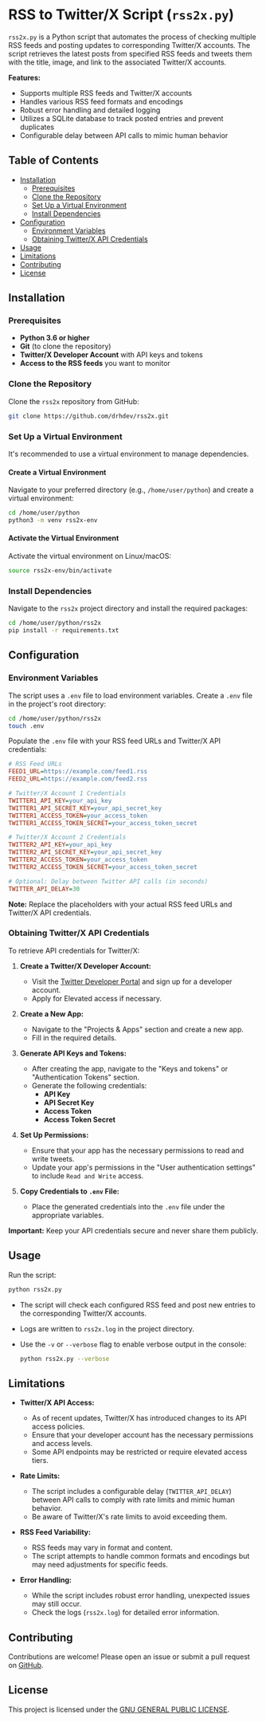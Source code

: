 # RSS to Twitter/X Script (`rss2x.py`)

`rss2x.py` is a Python script that automates the process of checking multiple RSS feeds and posting updates to corresponding Twitter/X accounts. The script retrieves the latest posts from specified RSS feeds and tweets them with the title, image, and link to the associated Twitter/X accounts.

**Features:**

- Supports multiple RSS feeds and Twitter/X accounts
- Handles various RSS feed formats and encodings
- Robust error handling and detailed logging
- Utilizes a SQLite database to track posted entries and prevent duplicates
- Configurable delay between API calls to mimic human behavior

## Table of Contents

- [Installation](#installation)
  - [Prerequisites](#prerequisites)
  - [Clone the Repository](#clone-the-repository)
  - [Set Up a Virtual Environment](#set-up-a-virtual-environment)
  - [Install Dependencies](#install-dependencies)
- [Configuration](#configuration)
  - [Environment Variables](#environment-variables)
  - [Obtaining Twitter/X API Credentials](#obtaining-twitterx-api-credentials)
- [Usage](#usage)
- [Limitations](#limitations)
- [Contributing](#contributing)
- [License](#license)

## Installation

### Prerequisites

- **Python 3.6 or higher**
- **Git** (to clone the repository)
- **Twitter/X Developer Account** with API keys and tokens
- **Access to the RSS feeds** you want to monitor

### Clone the Repository

Clone the `rss2x` repository from GitHub:

```bash
git clone https://github.com/drhdev/rss2x.git
```

### Set Up a Virtual Environment

It's recommended to use a virtual environment to manage dependencies.

#### Create a Virtual Environment

Navigate to your preferred directory (e.g., `/home/user/python`) and create a virtual environment:

```bash
cd /home/user/python
python3 -m venv rss2x-env
```

#### Activate the Virtual Environment

Activate the virtual environment on Linux/macOS:

  ```bash
  source rss2x-env/bin/activate
  ```

### Install Dependencies

Navigate to the `rss2x` project directory and install the required packages:

```bash
cd /home/user/python/rss2x
pip install -r requirements.txt
```

## Configuration

### Environment Variables

The script uses a `.env` file to load environment variables. Create a `.env` file in the project's root directory:

```bash
cd /home/user/python/rss2x
touch .env
```

Populate the `.env` file with your RSS feed URLs and Twitter/X API credentials:

```ini
# RSS Feed URLs
FEED1_URL=https://example.com/feed1.rss
FEED2_URL=https://example.com/feed2.rss

# Twitter/X Account 1 Credentials
TWITTER1_API_KEY=your_api_key
TWITTER1_API_SECRET_KEY=your_api_secret_key
TWITTER1_ACCESS_TOKEN=your_access_token
TWITTER1_ACCESS_TOKEN_SECRET=your_access_token_secret

# Twitter/X Account 2 Credentials
TWITTER2_API_KEY=your_api_key
TWITTER2_API_SECRET_KEY=your_api_secret_key
TWITTER2_ACCESS_TOKEN=your_access_token
TWITTER2_ACCESS_TOKEN_SECRET=your_access_token_secret

# Optional: Delay between Twitter API calls (in seconds)
TWITTER_API_DELAY=30
```

**Note:** Replace the placeholders with your actual RSS feed URLs and Twitter/X API credentials.

### Obtaining Twitter/X API Credentials

To retrieve API credentials for Twitter/X:

1. **Create a Twitter/X Developer Account:**

   - Visit the [Twitter Developer Portal](https://developer.twitter.com/) and sign up for a developer account.
   - Apply for Elevated access if necessary.

2. **Create a New App:**

   - Navigate to the "Projects & Apps" section and create a new app.
   - Fill in the required details.

3. **Generate API Keys and Tokens:**

   - After creating the app, navigate to the "Keys and tokens" or "Authentication Tokens" section.
   - Generate the following credentials:
     - **API Key**
     - **API Secret Key**
     - **Access Token**
     - **Access Token Secret**

4. **Set Up Permissions:**

   - Ensure that your app has the necessary permissions to read and write tweets.
   - Update your app's permissions in the "User authentication settings" to include `Read and Write` access.

5. **Copy Credentials to `.env` File:**

   - Place the generated credentials into the `.env` file under the appropriate variables.

**Important:** Keep your API credentials secure and never share them publicly.

## Usage

Run the script:

```bash
python rss2x.py
```

- The script will check each configured RSS feed and post new entries to the corresponding Twitter/X accounts.
- Logs are written to `rss2x.log` in the project directory.
- Use the `-v` or `--verbose` flag to enable verbose output in the console:

  ```bash
  python rss2x.py --verbose
  ```

## Limitations

- **Twitter/X API Access:**

  - As of recent updates, Twitter/X has introduced changes to its API access policies.
  - Ensure that your developer account has the necessary permissions and access levels.
  - Some API endpoints may be restricted or require elevated access tiers.

- **Rate Limits:**

  - The script includes a configurable delay (`TWITTER_API_DELAY`) between API calls to comply with rate limits and mimic human behavior.
  - Be aware of Twitter/X's rate limits to avoid exceeding them.

- **RSS Feed Variability:**

  - RSS feeds may vary in format and content.
  - The script attempts to handle common formats and encodings but may need adjustments for specific feeds.

- **Error Handling:**

  - While the script includes robust error handling, unexpected issues may still occur.
  - Check the logs (`rss2x.log`) for detailed error information.

## Contributing

Contributions are welcome! Please open an issue or submit a pull request on [GitHub](https://github.com/drhdev/rss2x).

## License

This project is licensed under the [GNU GENERAL PUBLIC LICENSE](LICENSE).

